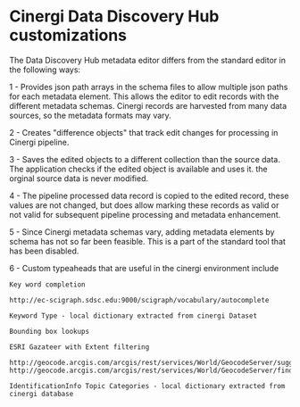 # Cinergi Data Discovery Hub customizations

The Data Discovery Hub metadata editor differs from the standard editor in the following ways:

1 - Provides json path arrays in the schema files to allow multiple json paths for each metadata element. This allows the editor to edit     records with the different metadata schemas. Cinergi records are harvested from many data sources, so the metadata formats may vary.
    
2 - Creates "difference objects" that track edit changes for processing in Cinergi pipeline.

3 - Saves the edited objects to a different collection than the source data.  The application checks if the edited object
    is available and uses it. the orginal source data is never modified.
    
4 - The pipeline processed data record is copied to the edited record, these values are not changed, but does allow
    marking these records as valid or not valid for subsequent pipeline processing and metadata enhancement.
    
5 - Since Cinergi metadata schemas vary, adding metadata elements by schema has not so far been feasible.  This is 
    a part of the standard tool that has been disabled.
    
6 - Custom typeaheads that are useful in the cinergi environment include

    Key word completion 
    
    http://ec-scigraph.sdsc.edu:9000/scigraph/vocabulary/autocomplete
    
    Keyword Type - local dictionary extracted from cinergi Dataset
    
    Bounding box lookups
    
    ESRI Gazateer with Extent filtering
    
    http://geocode.arcgis.com/arcgis/rest/services/World/GeocodeServer/suggest
    http://geocode.arcgis.com/arcgis/rest/services/World/GeocodeServer/findAddressCandidatesQQQsingleLine
    
    IdentificationInfo Topic Categories - local dictionary extracted from cinergi database
    
    
    
    
    
    
    
